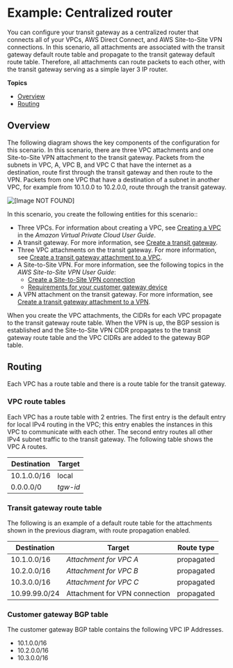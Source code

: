 # Example: Centralized router<a name="transit-gateway-centralized-router"></a>

You can configure your transit gateway as a centralized router that connects all of your VPCs, AWS Direct Connect, and AWS Site\-to\-Site VPN connections\. In this scenario, all attachments are associated with the transit gateway default route table and propagate to the transit gateway default route table\. Therefore, all attachments can route packets to each other, with the transit gateway serving as a simple layer 3 IP router\.

**Topics**
+ [Overview](#transit-gateway-centralized-router-overview)
+ [Routing](#transit-gateway-centralized-router-routing)

## Overview<a name="transit-gateway-centralized-router-overview"></a>

The following diagram shows the key components of the configuration for this scenario\. In this scenario, there are three VPC attachments and one Site\-to\-Site VPN attachment to the transit gateway\. Packets from the subnets in VPC, A, VPC B, and VPC C that have the internet as a destination, route first through the transit gateway and then route to the VPN\. Packets from one VPC that have a destination of a subnet in another VPC, for example from 10\.1\.0\.0 to 10\.2\.0\.0, route through the transit gateway\.

![\[Image NOT FOUND\]](http://docs.aws.amazon.com/vpc/latest/tgw/images/transit-gateway-centralized.png)

In this scenario, you create the following entities for this scenario::
+ Three VPCs\. For information about creating a VPC, see [Creating a VPC](https://docs.aws.amazon.com/vpc/latest/userguide/working-with-vpcs.html#Create-VPC) in the *Amazon Virtual Private Cloud User Guide*\.
+ A transit gateway\. For more information, see [Create a transit gateway](tgw-transit-gateways.md#create-tgw)\.
+ Three VPC attachments on the transit gateway\. For more information, see [Create a transit gateway attachment to a VPC](tgw-vpc-attachments.md#create-vpc-attachment)\.
+ A Site\-to\-Site VPN\. For more information, see the following topics in the *AWS Site\-to\-Site VPN User Guide*:
  + [Create a Site\-to\-Site VPN connection](https://docs.aws.amazon.com/vpn/latest/s2svpn/SetUpVPNConnections.html#vpn-create-vpn-connection)
  + [Requirements for your customer gateway device](https://docs.aws.amazon.com/vpn/latest/s2svpn/your-cgw.html#CGRequirements)
+ A VPN attachment on the transit gateway\. For more information, see [Create a transit gateway attachment to a VPN](tgw-vpn-attachments.md#create-vpn-attachment)\.

When you create the VPC attachments, the CIDRs for each VPC propagate to the transit gateway route table\. When the VPN is up, the BGP session is established and the Site\-to\-Site VPN CIDR propagates to the transit gateway route table and the VPC CIDRs are added to the gateway BGP table\.

## Routing<a name="transit-gateway-centralized-router-routing"></a>

Each VPC has a route table and there is a route table for the transit gateway\.

### VPC route tables<a name="transit-gateway-centralized-router-vpc-route-tables"></a>

Each VPC has a route table with 2 entries\. The first entry is the default entry for local IPv4 routing in the VPC; this entry enables the instances in this VPC to communicate with each other\. The second entry routes all other IPv4 subnet traffic to the transit gateway\. The following table shows the VPC A routes\.


| Destination | Target | 
| --- | --- | 
|  10\.1\.0\.0/16  |  local  | 
|  0\.0\.0\.0/0  |  *tgw\-id*  | 

### Transit gateway route table<a name="transit-gateway-centralized-router-tgw-route-table"></a>

The following is an example of a default route table for the attachments shown in the previous diagram, with route propagation enabled\.


| Destination | Target | Route type | 
| --- | --- | --- | 
|  10\.1\.0\.0/16  |  *Attachment for VPC A*  |  propagated  | 
|  10\.2\.0\.0/16  |  *Attachment for VPC B*  |  propagated  | 
|  10\.3\.0\.0/16  |  *Attachment for VPC C*  |  propagated  | 
|  10\.99\.99\.0/24  | Attachment for VPN connection  |  propagated  | 

### Customer gateway BGP table<a name="transit-gateway-centralized-router-vpn-route-table"></a>

The customer gateway BGP table contains the following VPC IP Addresses\.
+ 10\.1\.0\.0/16
+ 10\.2\.0\.0/16
+ 10\.3\.0\.0/16